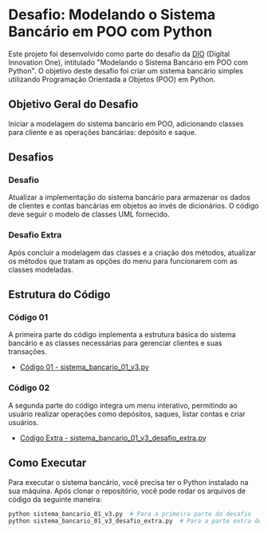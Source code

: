 # Desafio: Modelando o Sistema Bancário em POO com Python

Este projeto foi desenvolvido como parte do desafio da [DIO](https://www.dio.me/) (Digital Innovation One), intitulado "Modelando o Sistema Bancário em POO com Python". O objetivo deste desafio foi criar um sistema bancário simples utilizando Programação Orientada a Objetos (POO) em Python.

## Objetivo Geral do Desafio

Iniciar a modelagem do sistema bancário em POO, adicionando classes para cliente e as operações bancárias: depósito e saque.

## Desafios

### Desafio

Atualizar a implementação do sistema bancário para armazenar os dados de clientes e contas bancárias em objetos ao invés de dicionários. O código deve seguir o modelo de classes UML fornecido.

### Desafio Extra

Após concluir a modelagem das classes e a criação dos métodos, atualizar os métodos que tratam as opções do menu para funcionarem com as classes modeladas.

## Estrutura do Código

### Código 01

A primeira parte do código implementa a estrutura básica do sistema bancário e as classes necessárias para gerenciar clientes e suas transações.

- [Código 01 - sistema_bancario_01_v3.py](https://github.com/dann17dev/Desafio_bancario_em-POO/blob/main/sistema_bancario_01_v3.py)

### Código 02

A segunda parte do código integra um menu interativo, permitindo ao usuário realizar operações como depósitos, saques, listar contas e criar usuários.

- [Código Extra - sistema_bancario_01_v3_desafio_extra.py](https://github.com/dann17dev/Desafio_bancario_em-POO/blob/main/sistema_bancario_01_v3_desafio_extra.py)

## Como Executar

Para executar o sistema bancário, você precisa ter o Python instalado na sua máquina. Após clonar o repositório, você pode rodar os arquivos de código da seguinte maneira:

```bash
python sistema_bancario_01_v3.py  # Para a primeira parte do desafio
python sistema_bancario_01_v3_desafio_extra.py  # Para a parte extra do desafio
